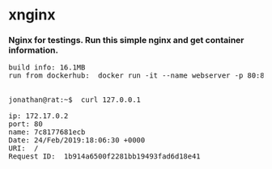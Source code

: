 # xnginx

### Nginx for testings. Run this simple nginx and get container information.
<pre>
build info: 16.1MB
run from dockerhub:  docker run -it --name webserver -p 80:80  jpradoar/xnginx:v0.1


jonathan@rat:~$  curl 127.0.0.1

ip: 172.17.0.2
port: 80
name: 7c8177681ecb
Date: 24/Feb/2019:18:06:30 +0000
URI:  /
Request ID:  1b914a6500f2281bb19493fad6d18e41
</pre>
